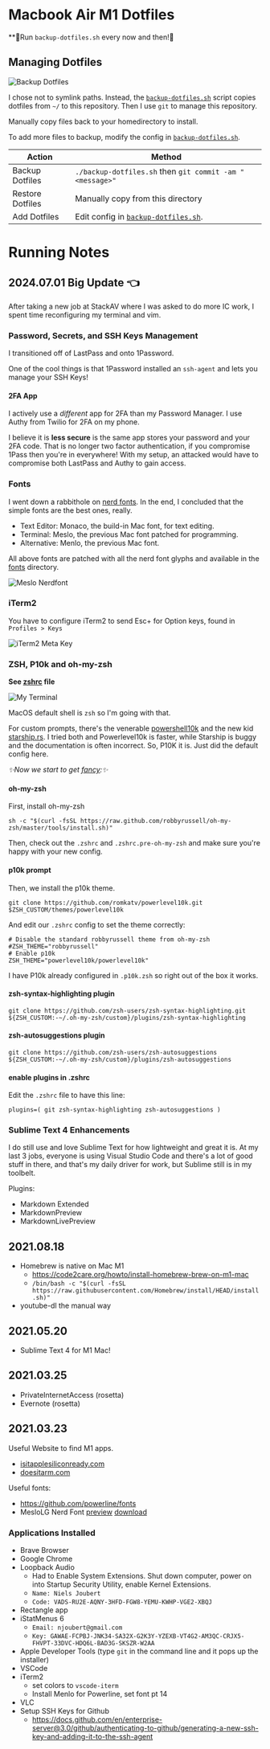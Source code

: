 # Macbook Air M1 Dotfiles

**🚨Run `backup-dotfiles.sh` every now and then!🚨


## Managing Dotfiles

![Backup Dotfiles](images/backup-dotfiles.png)

I chose not to symlink paths.
Instead, the [`backup-dotfiles.sh`](backup-dotfiles.sh) script copies dotfiles from `~/` to this repository.
Then I use `git` to manage this repository.

Manually copy files back to your homedirectory to install. 

To add more files to backup, modify the config in [`backup-dotfiles.sh`](backup-dotfiles.sh).

| Action           | Method |
| ---------------- | ------ |
| Backup Dotfiles  | `./backup-dotfiles.sh` then `git commit -am "<message>"` |
| Restore Dotfiles | Manually copy from this directory |
| Add Dotfiles     | Edit config in [`backup-dotfiles.sh`](backup-dotfiles.sh). |


# Running Notes

## 2024.07.01  Big Update 👈

After taking a new job at StackAV where I was asked to do more IC work, 
I spent time reconfiguring my terminal and vim.

### Password, Secrets, and SSH Keys Management

I transitioned off of LastPass and onto 1Password.

One of the cool things is that 1Password installed an `ssh-agent` and lets you manage your SSH Keys!

#### 2FA App

I actively use a *different* app for 2FA than my Password Manager. 
I use Authy from Twilio for 2FA on my phone.

I believe it is **less secure** is the same app stores your password and your 2FA code. 
That is no longer two factor authentication, if you compromise 1Pass then you're in everywhere!
With my setup, an attacked would have to compromise both LastPass and Authy to gain access.

### Fonts

I went down a rabbithole on [nerd fonts](https://www.nerdfonts.com/).
In the end, I concluded that the simple fonts are the best ones, really.

- Text Editor: Monaco, the build-in Mac font, for text editing.
- Terminal: Meslo, the previous Mac font patched for programming.
- Alternative: Menlo, the previous Mac font.

All above fonts are patched with all the nerd font glyphs and available in the [fonts](./fonts/) directory.

![Meslo Nerdfont](images/meslo-nerdfont.png)

### iTerm2

You have to configure iTerm2 to send Esc+ for Option keys, found in ` Profiles > Keys`

![iTerm2 Meta Key](images/iterm2-meta.png)

### ZSH, P10k and oh-my-zsh

**See [zshrc](zshrc) file**

![My Terminal](images/macbookair-terminal.png)

MacOS default shell is `zsh` so I'm going with that.

For custom prompts, there's the venerable [powershell10k](https://github.com/romkatv/powerlevel10k) and the new kid [starship.rs](https://starship.rs/). I tried both and Powerlevel10k is faster, while Starship is buggy and the documentation is often incorrect. So, P10K it is. Just did the default config here.

*✨Now we start to get [fancy](https://dev.to/abdfnx/oh-my-zsh-powerlevel10k-cool-terminal-1no0):✨*

#### oh-my-zsh 
First, install oh-my-zsh
```
sh -c "$(curl -fsSL https://raw.github.com/robbyrussell/oh-my-zsh/master/tools/install.sh)"
```
Then, check out the `.zshrc` and `.zshrc.pre-oh-my-zsh` and make sure you're happy with your new config.

#### p10k prompt
Then, we install the p10k theme.

```
git clone https://github.com/romkatv/powerlevel10k.git $ZSH_CUSTOM/themes/powerlevel10k
```

And edit our `.zshrc` config to set the theme correctly:

```
# Disable the standard robbyrussell theme from oh-my-zsh
#ZSH_THEME="robbyrussell" 
# Enable p10k
ZSH_THEME="powerlevel10k/powerlevel10k"
```

I have P10k already configured in `.p10k.zsh` so right out of the box it works. 


#### zsh-syntax-highlighting plugin

```
git clone https://github.com/zsh-users/zsh-syntax-highlighting.git ${ZSH_CUSTOM:-~/.oh-my-zsh/custom}/plugins/zsh-syntax-highlighting
```

#### zsh-autosuggestions plugin

```
git clone https://github.com/zsh-users/zsh-autosuggestions ${ZSH_CUSTOM:-~/.oh-my-zsh/custom}/plugins/zsh-autosuggestions
```

#### enable plugins in .zshrc

Edit the `.zshrc` file to have this line:
```
plugins=( git zsh-syntax-highlighting zsh-autosuggestions )
```

### Sublime Text 4 Enhancements

I do still use and love Sublime Text for how lightweight and great it is. 
At my last 3 jobs, everyone is using Visual Studio Code and there's a lot of good stuff in there, and that's my daily driver for work, but Sublime still is in my toolbelt.

Plugins:

- Markdown Extended
- MarkdownPreview
- MarkdownLivePreview


## 2021.08.18

* Homebrew is native on Mac M1
	* https://code2care.org/howto/install-homebrew-brew-on-m1-mac
	* `/bin/bash -c "$(curl -fsSL https://raw.githubusercontent.com/Homebrew/install/HEAD/install.sh)"`
* youtube-dl the manual way

## 2021.05.20

* Sublime Text 4 for M1 Mac!



## 2021.03.25

* PrivateInternetAccess (rosetta)
* Evernote (rosetta)

## 2021.03.23

Useful Website to find M1 apps.
* [isitapplesiliconready.com](https://isapplesiliconready.com/)
* [doesitarm.com](https://doesitarm.com/)


Useful fonts: 
* https://github.com/powerline/fonts
* MesloLG Nerd Font [preview](https://www.programmingfonts.org/#meslo) [download](https://github.com/ryanoasis/nerd-fonts/releases/download/v3.2.1/Meslo.zip)


### Applications Installed

* Brave Browser
* Google Chrome
* Loopback Audio
	* Had to Enable System Extensions. Shut down computer, power on into Startup Security Utility, enable Kernel Extensions.
	* `Name: Niels Joubert`
	* `Code: VADS-RU2E-AQNY-3HFD-FGW8-YEMU-KWHP-VGE2-XBQJ`
* Rectangle app
* iStatMenus 6
	* `Email: njoubert@gmail.com`
	* `Key: GAWAE-FCPBJ-JNK34-SA32X-G2K3Y-YZEXB-VT4G2-AM3QC-CRJX5-FHVPT-33DVC-HDQ6L-BAD3G-SKSZR-W2AA`
* Apple Developer Tools (type `git` in the command line and it pops up the installer)
* VSCode
* iTerm2
	* set colors to `vscode-iterm`
	* Install Menlo for Powerline, set font pt 14
* VLC
* Setup SSH Keys for Github
	* https://docs.github.com/en/enterprise-server@3.0/github/authenticating-to-github/generating-a-new-ssh-key-and-adding-it-to-the-ssh-agent
		

